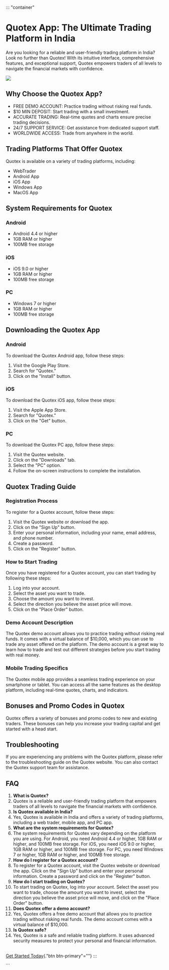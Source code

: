 ::: \"container\"
# Quotex App: The Ultimate Trading Platform in India

Are you looking for a reliable and user-friendly trading platform in
India? Look no further than Quotex! With its intuitive interface,
comprehensive features, and exceptional support, Quotex empowers traders
of all levels to navigate the financial markets with confidence.

[![](https://static.quotex.io/files/5_en/300_250.jpg)](https://traff.sbs/brokerqxsignupf)

## Why Choose the Quotex App?

-   FREE DEMO ACCOUNT: Practice trading without risking real funds.
-   \$10 MIN DEPOSIT: Start trading with a small investment.
-   ACCURATE TRADING: Real-time quotes and charts ensure precise trading
    decisions.
-   24/7 SUPPORT SERVICE: Get assistance from dedicated support staff.
-   WORLDWIDE ACCESS: Trade from anywhere in the world.

## Trading Platforms That Offer Quotex

Quotex is available on a variety of trading platforms, including:

-   WebTrader
-   Android App
-   iOS App
-   Windows App
-   MacOS App

## System Requirements for Quotex

### Android

-   Android 4.4 or higher
-   1GB RAM or higher
-   100MB free storage

### iOS

-   iOS 9.0 or higher
-   1GB RAM or higher
-   100MB free storage

### PC

-   Windows 7 or higher
-   1GB RAM or higher
-   100MB free storage

## Downloading the Quotex App

### Android

To download the Quotex Android app, follow these steps:

1.  Visit the Google Play Store.
2.  Search for "Quotex."
3.  Click on the "Install" button.

### iOS

To download the Quotex iOS app, follow these steps:

1.  Visit the Apple App Store.
2.  Search for "Quotex."
3.  Click on the "Get" button.

### PC

To download the Quotex PC app, follow these steps:

1.  Visit the Quotex website.
2.  Click on the "Downloads" tab.
3.  Select the "PC" option.
4.  Follow the on-screen instructions to complete the installation.

## Quotex Trading Guide

### Registration Process

To register for a Quotex account, follow these steps:

1.  Visit the Quotex website or download the app.
2.  Click on the "Sign Up" button.
3.  Enter your personal information, including your name, email address,
    and phone number.
4.  Create a password.
5.  Click on the "Register" button.

### How to Start Trading

Once you have registered for a Quotex account, you can start trading by
following these steps:

1.  Log into your account.
2.  Select the asset you want to trade.
3.  Choose the amount you want to invest.
4.  Select the direction you believe the asset price will move.
5.  Click on the "Place Order" button.

### Demo Account Description

The Quotex demo account allows you to practice trading without risking
real funds. It comes with a virtual balance of \$10,000, which you can
use to trade any asset offered on the platform. The demo account is a
great way to learn how to trade and test out different strategies before
you start trading with real money.

### Mobile Trading Specifics

The Quotex mobile app provides a seamless trading experience on your
smartphone or tablet. You can access all the same features as the
desktop platform, including real-time quotes, charts, and indicators.

## Bonuses and Promo Codes in Quotex

Quotex offers a variety of bonuses and promo codes to new and existing
traders. These bonuses can help you increase your trading capital and
get started with a head start.

## Troubleshooting

If you are experiencing any problems with the Quotex platform, please
refer to the troubleshooting guide on the Quotex website. You can also
contact the Quotex support team for assistance.

## FAQ

1.  **What is Quotex?**
2.  Quotex is a reliable and user-friendly trading platform that
    empowers traders of all levels to navigate the financial markets
    with confidence.
3.  **Is Quotex available in India?**
4.  Yes, Quotex is available in India and offers a variety of trading
    platforms, including a web trader, mobile app, and PC app.
5.  **What are the system requirements for Quotex?**
6.  The system requirements for Quotex vary depending on the platform
    you are using. For Android, you need Android 4.4 or higher, 1GB RAM
    or higher, and 100MB free storage. For iOS, you need iOS 9.0 or
    higher, 1GB RAM or higher, and 100MB free storage. For PC, you need
    Windows 7 or higher, 1GB RAM or higher, and 100MB free storage.
7.  **How do I register for a Quotex account?**
8.  To register for a Quotex account, visit the Quotex website or
    download the app. Click on the "Sign Up" button and enter your
    personal information. Create a password and click on the
    "Register" button.
9.  **How do I start trading on Quotex?**
10. To start trading on Quotex, log into your account. Select the asset
    you want to trade, choose the amount you want to invest, select the
    direction you believe the asset price will move, and click on the
    "Place Order" button.
11. **Does Quotex offer a demo account?**
12. Yes, Quotex offers a free demo account that allows you to practice
    trading without risking real funds. The demo account comes with a
    virtual balance of \$10,000.
13. **Is Quotex safe?**
14. Yes, Quotex is a safe and reliable trading platform. It uses
    advanced security measures to protect your personal and financial
    information.

\
[Get Started Today](\%22https://traff.sbs/quotexonelink\%22){."btn
btn-primary"=""}
:::

\`\`\`

